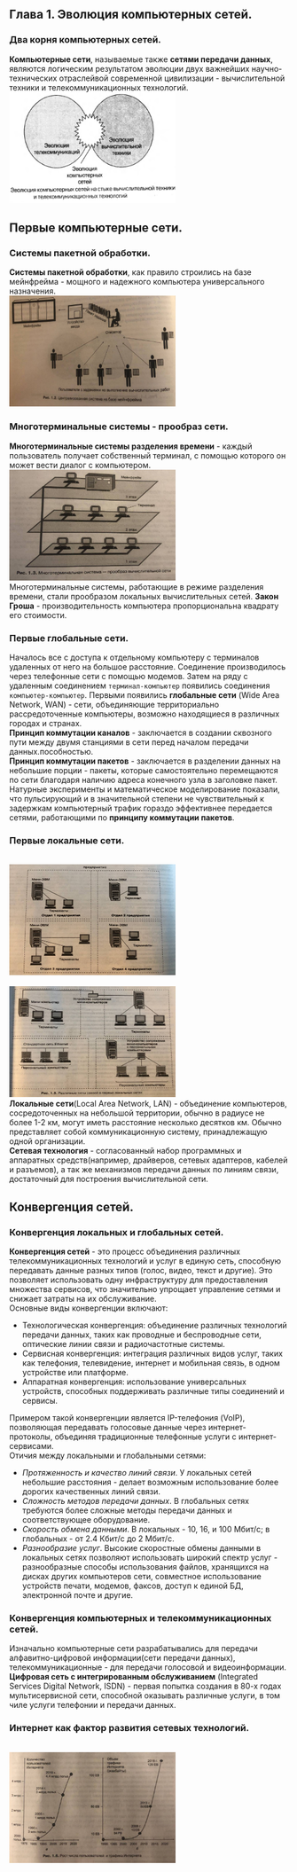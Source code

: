 ## Глава 1. Эволюция компьютерных сетей.

### Два корня компьютерных сетей.
**Компьютерные сети**, называемые также **сетями передачи данных**, являются логическим результатом эволюции двух важнейших
научно-технических отраслейвой современной цивилизации - вычислительной техники и телекоммуникационных технологий.
<img alt="img.png" height="200" src="content%2Fimg.png" width="300"/>
## Первые компьютерные сети.
### Системы пакетной обработки.
**Системы пакетной обработки**, как правило строились на базе мейнфрейма - мощного и надежного компьютера универсального
назначения.
<br><img alt="img1.jpg" height="200" src="content%2Fimg1.png" width="300"/><br>
### Многотерминальные системы - прообраз сети.
**Многотерминальные системы разделения времени** - каждый пользователь получает собственный терминал, с помощью которого
он может вести диалог с компьютером.
<br><img alt="img2.png" height="200" src="content%2Fimg2.png" width="300"/><br>
Многотерминальные системы, работающие в режиме разделения времени, стали прообразом локальных вычислительных сетей.
**Закон Гроша** - производительность компьютера пропорциональна квадрату его стоимости.
### Первые глобальные сети.
Началось все с доступа к отдельному компьютеру с терминалов удаленных от него на большое расстояние. Соединение 
производилось через телефонные сети с помощью модемов. Затем на ряду с удаленным соединением `терминал-компьютер` появились
соединения `компьютер-компьютер`.
Первыми появились **глобальные сети** (Wide Area Network, WAN) - сети, объединяющие территориально рассредоточенные компьютеры,
возможно находящиеся в различных городах и странах.<br>
**Принцип коммутации каналов** - заключается в создании сквозного пути между двумя станциями в сети перед началом передачи 
данных.пособностью.<br>
**Принцип коммутации пакетов** - заключается в разделении данных на небольшие порции - пакеты, которые самостоятельно
перемещаются по сети благодаря наличию адреса конечного узла в заголовке пакет.<br>
Натурные эксперименты и математическое моделирование показали, что пульсирующий и в значительной степени не чувствительный
к задержкам компьютерный трафик гораздо эффективнее передается сетями, работающими по **принципу коммутации пакетов**.
### Первые локальные сети.
<br><img alt="img3.png" height="200" src="content%2Fimg3.png" width="300"/><br>
<br><img alt="img4.png" height="200" src="content%2Fimg4.png" width="300"/><br>
**Локальные сети**(Local Area Network, LAN) - объединение компьютеров, сосредоточенных на небольшой территории, обычно 
в радиусе не более 1-2 км, могут иметь расстояние несколько десятков км. Обычно представляет собой коммуникационную систему,
принадлежащую одной организации.<br>
**Сетевая технология** - согласованный набор программных и аппаратных средств(например, драйверов, сетевых адаптеров, кабелей и
разъемов), а так же механизмов передачи данных по линиям связи, достаточный для построения вычислительной сети.
## Конвергенция сетей.
### Конвергенция локальных и глобальных сетей.
**Конвергенция сетей** - это процесс объединения различных телекоммуникационных технологий и услуг в единую сеть, способную
передавать данные разных типов (голос, видео, текст и другие). Это позволяет использовать одну инфраструктуру для 
предоставления множества сервисов, что значительно упрощает управление сетями и снижает затраты на их обслуживание.<br>
Основные виды конвергенции включают:
- Технологическая конвергенция: объединение различных технологий передачи данных, таких как проводные и беспроводные сети,
оптические линии связи и радиочастотные системы.
- Сервисная конвергенция: интеграция различных видов услуг, таких как телефония, телевидение, интернет и мобильная связь,
в одном устройстве или платформе.
- Аппаратная конвергенция: использование универсальных устройств, способных поддерживать различные типы соединений и сервисы.

Примером такой конвергенции является IP-телефония (VoIP), позволяющая передавать голосовые данные через интернет-протоколы,
объединяя традиционные телефонные услуги с интернет-сервисами.<br>
Отичия между локальными и глобальными сетями:
- *Протяженность и качество линий связи*. У локальных сетей небольшие расстояния - делает возможным использование более
дорогих качественных линий связи.
- *Сложность методов передачи данных*. В глобальных сетях требуются более сложные методы передачи данных и соответствующее
оборудование.
- *Скорость обмена данными*. В локальных - 10, 16, и 100 Мбит/с; в глобальных - от 2.4 Кбит/с до 2 Мбит/с.
- *Разнообразие услуг*. Высокие скоростные обмены данными в локальных сетях позволяют использовать широкий спектр услуг -
разнообразные способы использования файлов, хранящихся на дисках других компьютеров сети, совместное использование устройств
печати, модемов, факсов, доступ к единой БД, электронной почте и другие.

### Конвергенция компьютерных и телекоммуникационных сетей.
Изначально компьютерные сети разрабатывались для передачи алфавитно-цифровой информации(сети передачи данных), телекоммуникационные -
для передачи голосовой и видеоинформации.
**Цифровая сеть с интегрированным обслуживанием** (Integrated Services Digital Network, ISDN) - первая попытка создания
в 80-х годах мультисервисной сети, способной оказывать различные услуги, в том чиле услуги телефонии и передачи данных.
### Интернет как фактор развития сетевых технологий.
<br><img alt="img5.png" height="200" src="content%2Fimg5.png" width="300"/><br>




